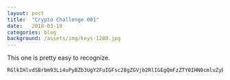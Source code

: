 ```yaml
---
layout: post
title:  "Crypto Challenge 001"
date:   2018-03-19
categories: blog
background: /assets/img/keys-1280.jpg
---
```

This one is pretty easy to recognize.

````
RGlkIHlvdSBrbm93Li4uPyBZb3UgY2FuIGFsc28gZGVjb2RlIGEgQmFzZTY0IHN0cmluZyBpbiB5b3VyIHdlYiBicm93c2VyIHVzaW5nIHRoZSBKYXZhc2NyaXB0IGZ1bmN0aW9uIGF0b2IoKQ==
````
